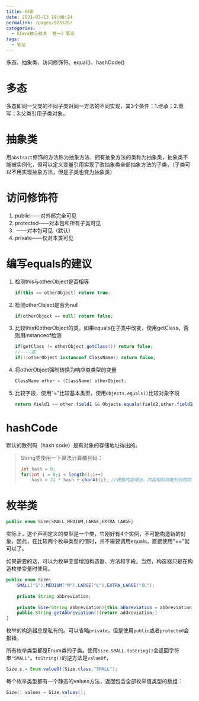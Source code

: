 ```yaml
---
title: 继承
date: 2021-03-13 19:00:24
permalink: /pages/923326/
categories:
  - 《Java核心技术  卷一》笔记
tags:
  - 笔记
---
```



多态、抽象类、访问修饰符、equal()、hashCode()

<!-- more -->



# 多态

多态即同一父类的不同子类对同一方法的不同实现，其3个条件：1.继承；2.重写；3.父类引用子类对象。

# 抽象类

用```abstract```修饰的方法称为抽象方法，拥有抽象方法的类称为抽象类，抽象类不能被实例化，但可以定义变量引用实现了改抽象类全部抽象方法的子类，（子类可以不用实现抽象方法，但是子类也变为抽象类）



# 访问修饰符

1. public——对外部完全可见
2. protected——对本包和所有子类可见
3. ​      ——对本包可见（默认）
4. private——仅对本类可见



# 编写equals的建议

1. 检测this与otherObject是否相等

   ```java
   if(this == otherObject) return true;
   ```

2. 检测otherObject是否为null

   ```java
   if(otherObject == null) return false;
   ```

3. 比较this和otherObject的类。如果equals在子类中改变，使用getClass，否则用instanceof检测

   ```java
   if(getClass != otherObject.getClass()) return false;
   //----或
   if(!(otherObject instanceof ClassName)) return false;
   ```

4. 将otherObject强制转换为响应类类型的变量

   ```java
   ClassName other = (ClassName) otherObject;
   ```

5. 比较字段，使用“=”比较基本类型，使用```Objects.equals()```比较对象字段

   ```java
   return field1 == other.field1 && Objects.equals(field2,other.field2);
   ```

   

# hashCode

默认的散列码（hash code）是有对象的存储地址得出的。

> String类使用一下算法计算散列码：
>
> ```java
> int hash = 0;
> for(int i = 0;i < length();i++)
>     hash = 31 * hash + charAt(i); //根据内容得出，内容相同则散列码相同
> ```
>
> 

# 枚举类

```java
public enum Size{SMALL,MEDIUM,LARGE,EXTRA_LARGE}
```



实际上，这个声明定义的类型是一个类，它刚好有4个实例，不可能构造新的对象。因此，在比较两个枚举类型的值时，并不需要调用equals，直接使用"=="就可以了。

如果需要的话，可以为枚举变量增加构造器、方法和字段。当然，构造器只是在构造枚举变量时使用。

```java
public enum Size{
	SMALL("S"),MEDIUM("M"),LARGE("L"),EXTRA_LARGE("XL");
    
    private String abbreviation;
    
    private Size(String abbreviation){this.abbreviation = abbreviation;}
    public String getAbbreviation(){return addreviation;}
}
```

枚举的构造器总是私有的。可以省略```private```，但是使用```public```或者```protected```会报错。

所有枚举类型都是Enum类的子类。使用```Size.SMALL.toString()```会返回字符串```"SMALL"```。```toString()```的逆方法是```valueOf```，

```java
Size s = Enum.valueOf(Size.class,"SMALL");
```

每个枚举类型都有一个静态的values方法，返回包含全部枚举值类型的数组：

```java
Size[] values = Size.values();
```





